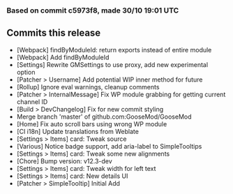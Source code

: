 ### Based on commit c5973f8, made 30/10 19:01 UTC
## Commits this release
  - [Webpack] findByModuleId: return exports instead of entire module
  - [Webpack] Add findByModuleId
  - [Settings] Rewrite GMSettings to use proxy, add new experimental option
  - [Patcher > Username] Add potential WIP inner method for future
  - [Rollup] Ignore eval warnings, cleanup comments
  - [Patcher > InternalMessage] Fix WP module grabbing for getting current channel ID
  - [Build > DevChangelog] Fix for new commit styling
  - Merge branch 'master' of github.com:GooseMod/GooseMod
  - [Home] Fix auto scroll bars using wrong WP module
  - [CI i18n] Update translations from Weblate
  - [Settings > Items] card: Tweak source
  - [Various] Notice badge support, add aria-label to SimpleTooltips
  - [Settings > Items] card: Tweak some new alignments
  - [Chore] Bump version: v12.3-dev
  - [Settings > Items] card: Tweak width for left text
  - [Settings > Items] card: New details UI
  - [Patcher > SimpleTooltip] Initial Add